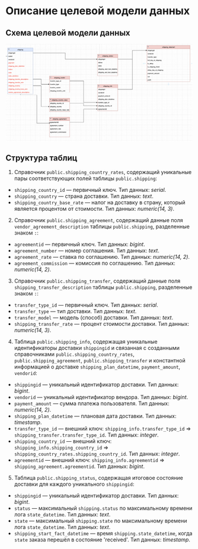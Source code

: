# Описание целевой модели данных

## Схема целевой модели данных

![Схема целевой модели данных](data/target_datamodel_er.png)

## Структура таблиц

1. Справочник `public.shipping_country_rates`, содержащий уникальные пары соответствующих полей таблицы `public.shipping`:
+ `shipping_country_id` — первичный ключ. Тип данных: _serial_.
+ `shipping_country` — страна доставки. Тип данных: _text_.
+ `shipping_country_base_rate` — налог на доставку в страну, который является процентом от стоимости. Тип данных: _numeric(14, 3)_.

2. Справочник `public.shipping_agreement`, содержащий данные поля `vendor_agreement_description` таблицы `public.shipping`, разделенные знаком `:`:
+ `agreementid` — первичный ключ. Тип данных: _bigint_.
+ `agreement_number` — номер соглашения. Тип данных: _text_.
+ `agreement_rate` — ставка по соглашению. Тип данных: _numeric(14, 2)_.
+ `agreement_commission` — комиссия по соглашению. Тип данных: _numeric(14, 2)_.

3. Справочник `public.shipping_transfer`, содержащий данные поля `shipping_transfer_description` таблицы `public.shipping`, разделенные знаком `:`:
+ `transfer_type_id` — первичный ключ. Тип данных: _serial_.
+ `transfer_type` — тип доставки. Тип данных: _text_.
+ `transfer_model` — модель (способ) доставки. Тип данных: _text_.
+ `shipping_transfer_rate` — процент стоимости доставки. Тип данных: _numeric(14, 3)_.

4. Таблица `public.shipping_info`, содержащая уникальные идентификаторы доставки `shippingid` и связанная с созданными справочниками `public.shipping_country_rates`, `public.shipping_agreement`, `public.shipping_transfer` и константной информацией о доставке `shipping_plan_datetime`, `payment_amount`, `vendorid`:
+ `shippingid` — уникальный идентификатор доставки. Тип данных: _bigint_.
+ `vendorid` — уникальный идентификатор вендора. Тип данных: _bigint_.
+ `payment_amount` — сумма платежа пользователя. Тип данных: _numeric(14, 2)_.
+ `shipping_plan_datetime` — плановая дата доставки. Тип данных: _timestamp_.
+ `transfer_type_id` — внешний ключ: `shipping_info.transfer_type_id` => `shipping_transfer.transfer_type_id`. Тип данных: _integer_.
+ `shipping_country_id` — внешний ключ: `shipping_info.shipping_country_id` => `shipping_country_rates.shipping_country_id`. Тип данных: _integer_.
+ `agreementid` — внешний ключ: `shipping_info.agreementid` => `shipping_agreement.agreementid`. Тип данных: _bigint_.

5. Таблица `public.shipping_status`, содержащая итоговое состояние доставки для каждого уникального `shippingid`:
+ `shippingid` — уникальный идентификатор доставки. Тип данных: _bigint_.
+ `status` — максимальный `shipping.status` по максимальному времени лога `state_datetime`. Тип данных: _text_.
+ `state` — максимальный `shipping.state` по максимальному времени лога `state_datetime`. Тип данных: _text_.
+ `shipping_start_fact_datetime` — время `shipping.state_datetime`, когда `state` заказа перешёл в состояние 'received'. Тип данных: _timestamp_.
